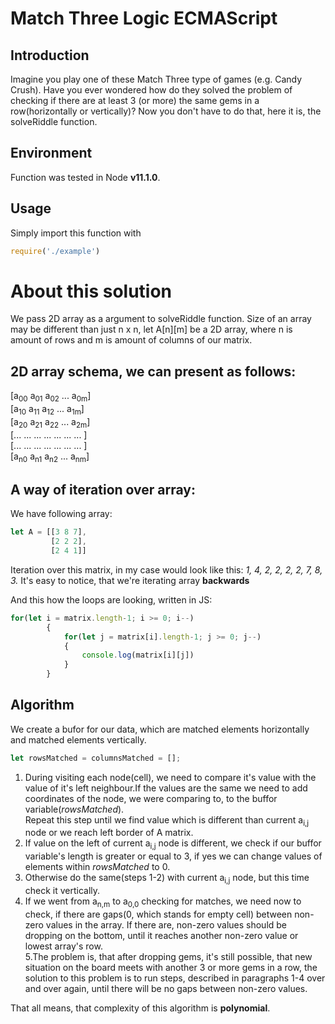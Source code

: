 # Match Three Logic ECMAScript
## Introduction
Imagine you play one of these Match Three type of games (e.g. Candy Crush). Have you ever wondered how do they solved the problem of checking if there are at least 3 (or more)  the same gems in a row(horizontally or vertically)? Now you don't have to do that, here it is, the solveRiddle function. </br>
## Environment
Function was tested in Node **v11.1.0**.
 ## Usage
 Simply import this function with 
 ```javascript
 require('./example')
 ```
# About this solution 

We pass 2D array as a argument to solveRiddle function. Size of an array may be different than just n x n, let A[n][m] be a 2D array, where n is amount of rows and m is amount of columns of our matrix. </br>
## 2D array schema, we can present as follows: 

[a<sub>00</sub> a<sub>01</sub> a<sub>02</sub> ... a<sub>0m</sub>] </br>
[a<sub>10</sub> a<sub>11</sub> a<sub>12</sub> ... a<sub>1m</sub>] </br>
[a<sub>20</sub> a<sub>21</sub> a<sub>22</sub> ... a<sub>2m</sub>] </br>
[... ... ... ... ... ... ... ] </br>
[... ... ... ... ... ... ... ] </br>
[a<sub>n0</sub> a<sub>n1</sub> a<sub>n2</sub> ... a<sub>nm</sub>] </br>

## A way of iteration over array:
We have following array: 
```javascript
let A = [[3 8 7], 
         [2 2 2], 
         [2 4 1]] 
```
Iteration over this matrix, in my case would look like this: _1, 4, 2, 2, 2, 2, 7, 8, 3._ It's easy to notice, that we're iterating array **backwards**

And this how the loops are looking, written in JS:
```javascript
for(let i = matrix.length-1; i >= 0; i--)
        {
            for(let j = matrix[i].length-1; j >= 0; j--)
            {
                console.log(matrix[i][j])
            }
        }
```
## Algorithm

We create a bufor for our data, which are matched elements horizontally and matched elements vertically.

```javascript
let rowsMatched = columnsMatched = [];
```

1. During visiting each node(cell), we need to compare it's value with the value of it's left neighbour.If the values are the same we need to add coordinates of the node, we were comparing to, to the buffor variable(_rowsMatched_). </br>
Repeat this step until we find value which is different than current a<sub>i,j</sub> node or we reach left border of A matrix. </br>
2. If value on the left of current a<sub>i,j</sub> node is different, we check if our buffor variable's length is greater or equal to 3, if yes we can change values of elements within _rowsMatched_ to 0.</br>
3. Otherwise do the same(steps 1-2) with current a<sub>i,j</sub> node, but this time check it vertically.</br>
4. If we went from a<sub>n,m</sub> to a<sub>0,0</sub> checking for matches, we need now to check, if there are gaps(0, which stands for empty cell) between non-zero values in the array. If there are, non-zero values should be dropping on the bottom, until it reaches another non-zero value or lowest array's row.  </br>
5.The problem is, that after dropping gems, it's still possible, that new situation on the board meets with another 3 or more gems in a row, the solution to this problem is to run steps, described in paragraphs 1-4 over and over again, until there will be no gaps between non-zero values. </br>

That all means, that complexity of this algorithm is **polynomial**.
    
     
     
